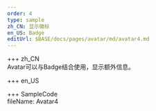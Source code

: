 ```yaml
---   
order: 4
type: sample  
zh_CN: 显示徽标
en_US: Badge
editUrl: $BASE/docs/pages/avatar/md/avatar4.md
---      
```


+++ zh_CN   
Avatar可以与Badge结合使用，显示额外信息。

+++ en_US   


+++ SampleCode  
fileName: Avatar4

